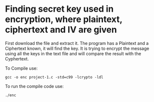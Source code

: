 # Finding secret key used in encryption, where plaintext, ciphertext and IV are given

First download the file and extract it.
The program has a Plaintext and a Ciphertext known, it will find the key. It is trying to encrypt the message using all the keys in the text file and will compare the result with the Cyphertext.

To Compile use: 
````
gcc -o enc project-1.c -std=c99 -lcrypto -ldl 
````
To run the compile code use: 
````
./enc
````
